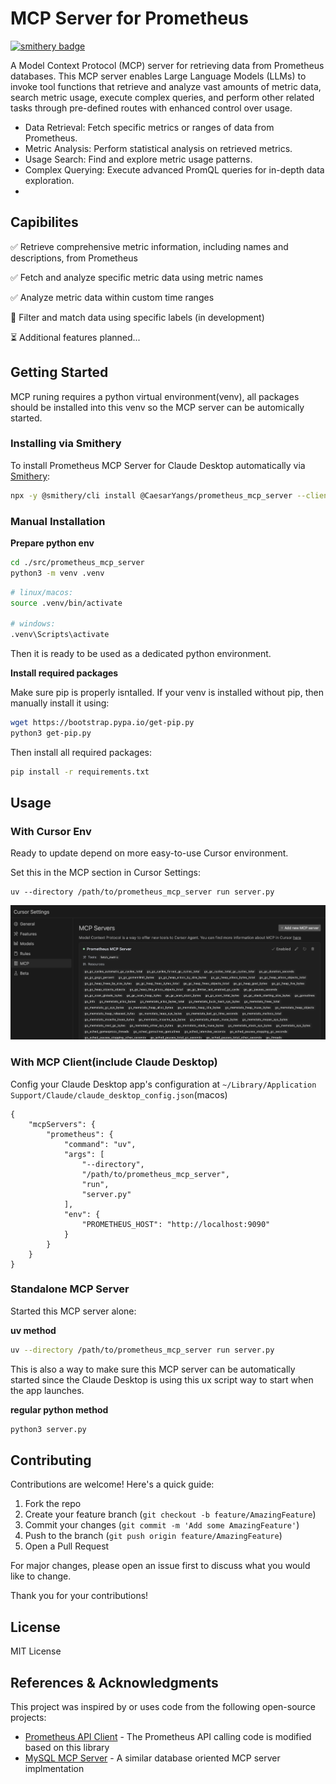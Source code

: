 # MCP Server for Prometheus
[![smithery badge](https://smithery.ai/badge/@CaesarYangs/prometheus_mcp_server)](https://smithery.ai/server/@CaesarYangs/prometheus_mcp_server)

A Model Context Protocol (MCP) server for retrieving data from Prometheus databases. This MCP server enables Large Language Models (LLMs) to invoke tool functions that retrieve and analyze vast amounts of metric data, search metric usage, execute complex queries, and perform other related tasks through pre-defined routes with enhanced control over usage.

- Data Retrieval: Fetch specific metrics or ranges of data from Prometheus.
- Metric Analysis: Perform statistical analysis on retrieved metrics.
- Usage Search: Find and explore metric usage patterns.
- Complex Querying: Execute advanced PromQL queries for in-depth data exploration.
- 

## Capibilites

✅ Retrieve comprehensive metric information, including names and descriptions, from Prometheus

✅ Fetch and analyze specific metric data using metric names

✅ Analyze metric data within custom time ranges

🚧 Filter and match data using specific labels (in development)

⏳ Additional features planned...

## Getting Started

MCP runing requires a python virtual environment(venv), all packages should be installed into this venv so the MCP server can be automically started.

### Installing via Smithery

To install Prometheus MCP Server for Claude Desktop automatically via [Smithery](https://smithery.ai/server/@CaesarYangs/prometheus_mcp_server):

```bash
npx -y @smithery/cli install @CaesarYangs/prometheus_mcp_server --client claude
```

### Manual Installation
**Prepare python env**

```sh
cd ./src/prometheus_mcp_server
python3 -m venv .venv
```

```sh
# linux/macos:
source .venv/bin/activate

# windows:
.venv\Scripts\activate
```
Then it is ready to be used as a dedicated python environment.

**Install required packages**

Make sure pip is properly isntalled. If your venv is installed without pip, then manually install it using:
```sh
wget https://bootstrap.pypa.io/get-pip.py
python3 get-pip.py
```

Then install all required packages:
```sh
pip install -r requirements.txt
```

## Usage

### With Cursor Env

Ready to update depend on more easy-to-use Cursor environment.

Set this in the MCP section in Cursor Settings:

```
uv --directory /path/to/prometheus_mcp_server run server.py
```

![](./docs/imgs/cursor_screenshot.png)

### With MCP Client(include Claude Desktop)

Config your Claude Desktop app's configuration at `~/Library/Application Support/Claude/claude_desktop_config.json`(macos)

```
{
    "mcpServers": {
        "prometheus": {
            "command": "uv",
            "args": [
                "--directory",
                "/path/to/prometheus_mcp_server",
                "run",
                "server.py"
            ],
            "env": {
                "PROMETHEUS_HOST": "http://localhost:9090"
            }
        }
    }
}
```

### Standalone MCP Server

Started this MCP server alone:

**uv method**

```sh
uv --directory /path/to/prometheus_mcp_server run server.py
```

This is also a way to make sure this MCP server can be automatically started since the Claude Desktop is using this ux script way to start when the app launches.

**regular python method**

```sh
python3 server.py
```

## Contributing

Contributions are welcome! Here's a quick guide:

1. Fork the repo
2. Create your feature branch (`git checkout -b feature/AmazingFeature`)
3. Commit your changes (`git commit -m 'Add some AmazingFeature'`)
4. Push to the branch (`git push origin feature/AmazingFeature`)
5. Open a Pull Request

For major changes, please open an issue first to discuss what you would like to change.

Thank you for your contributions!


## License

MIT License

## References & Acknowledgments

This project was inspired by or uses code from the following open-source projects:

- [Prometheus API Client](https://prometheus-api-client-python.readthedocs.io/en/latest/source/prometheus_api_client.html) - The Prometheus API calling code is modified based on this library
- [MySQL MCP Server](https://github.com/designcomputer/mysql_mcp_server/blob/main/src/mysql_mcp_server) - A similar database oriented MCP server implmentation
